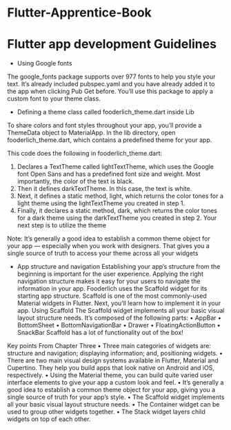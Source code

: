 # Flutter-Apprentice-Book
# Flutter app development Guidelines 

* Using Google fonts

The google_fonts package supports over 977 fonts to help you style your text. It’s
already included pubspec.yaml and you have already added it to the app when
clicking Pub Get before. You’ll use this package to apply a custom font to your theme
class.

* Defining a theme class called fooderlich_theme.dart inside Lib 

To share colors and font styles throughout your app, you’ll provide a ThemeData
object to MaterialApp. In the lib directory, open fooderlich_theme.dart, which
contains a predefined theme for your app.

This code does the following in fooderlich_theme.dart:
1. Declares a TextTheme called lightTextTheme, which uses the Google font Open
Sans and has a predefined font size and weight. Most importantly, the color of
the text is black.
2. Then it defines darkTextTheme. In this case, the text is white.
3. Next, it defines a static method, light, which returns the color tones for a light
theme using the lightTextTheme you created in step 1.
4. Finally, it declares a static method, dark, which returns the color tones for a dark
theme using the darkTextTheme you created in step 2.
Your next step is to utilize the theme

Note: It’s generally a good idea to establish a common theme object for your
app — especially when you work with designers. That gives you a single
source of truth to access your theme across all your widgets

* App structure and navigation
Establishing your app’s structure from the beginning is important for the user
experience. Applying the right navigation structure makes it easy for your users to
navigate the information in your app.
Fooderlich uses the Scaffold widget for its starting app structure. Scaffold is one
of the most commonly-used Material widgets in Flutter. Next, you’ll learn how to
implement it in your app.
Using Scaffold
The Scaffold widget implements all your basic visual layout structure needs. It’s
composed of the following parts:
• AppBar
• BottomSheet
• BottomNavigationBar
• Drawer
• FloatingActionButton
• SnackBar
Scaffold has a lot of functionality out of the box!

Key points From Chapter Three
• Three main categories of widgets are: structure and navigation; displaying
information; and, positioning widgets.
• There are two main visual design systems available in Flutter, Material and
Cupertino. They help you build apps that look native on Android and iOS,
respectively.
• Using the Material theme, you can build quite varied user interface elements to
give your app a custom look and feel.
• It’s generally a good idea to establish a common theme object for your app, giving
you a single source of truth for your app’s style.
• The Scaffold widget implements all your basic visual layout structure needs.
• The Container widget can be used to group other widgets together.
• The Stack widget layers child widgets on top of each other.